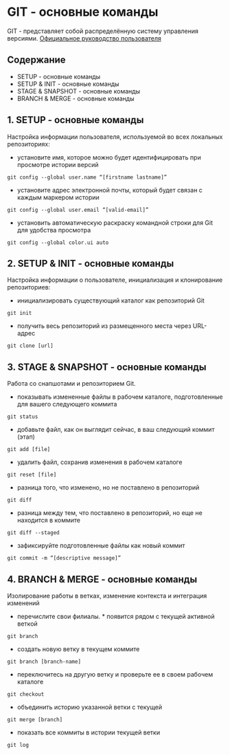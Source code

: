 # GIT - основные команды

GIT - представляет собой распределённую систему управления версиями.
[Официальное руководство пользователя](https://git-scm.com/book/ru)

## Содержание
- SETUP - основные команды
- SETUP & INIT - основные команды
- STAGE & SNAPSHOT - основные команды
- BRANCH & MERGE - основные команды

## 1. SETUP - основные команды
Настройка информации пользователя, используемой во всех локальных репозиториях:  
- установите имя, которое можно будет идентифицировать при просмотре истории версий
```
git config --global user.name “[firstname lastname]”
```
  
- установите адрес электронной почты, который будет связан с каждым маркером истории
```
git config --global user.email “[valid-email]”
```
  
- установить автоматическую раскраску командной строки для Git для удобства просмотра
```
git config --global color.ui auto
```

## 2. SETUP & INIT - основные команды
Настройка информации о пользователе, инициализация и клонирование репозиториев:
- инициализировать существующий каталог как репозиторий Git
```
git init
```
  
- получить весь репозиторий из размещенного места через URL-адрес
```
git clone [url]
```

## 3. STAGE & SNAPSHOT - основные команды
Работа со снапшотами и репозиторием Git.
- показывать измененные файлы в рабочем каталоге, подготовленные для вашего следующего коммита
```
git status
```
  
- добавьте файл, как он выглядит сейчас, в ваш следующий коммит (этап)
```
git add [file]
```
  
- удалить файл, сохранив изменения в рабочем каталоге
```
git reset [file]
```
  
- разница того, что изменено, но не поставлено в репозиторий
```
git diff
```
  
- разница между тем, что поставлено в репозиторий, но еще не находится в коммите
```
git diff --staged
```
  
- зафиксируйте подготовленные файлы как новый коммит
```
git commit -m “[descriptive message]”
```

## 4. BRANCH & MERGE - основные команды
Изолирование работы в ветках, изменение контекста и интеграция изменений
- перечислите свои филиалы. * появится рядом с текущей активной веткой
```
git branch
```
  
- создать новую ветку в текущем коммите
```
git branch [branch-name]
```
  
- переключитесь на другую ветку и проверьте ее в своем рабочем каталоге
```
git checkout
```
  
- объединить историю указанной ветки с текущей
```
git merge [branch]
```
  
- показать все коммиты в истории текущей ветки
```
git log
```


